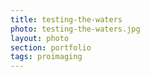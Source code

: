 ```yaml
--- 
title: testing-the-waters 
photo: testing-the-waters.jpg 
layout: photo 
section: portfolio 
tags: proimaging 
---  
```

  

